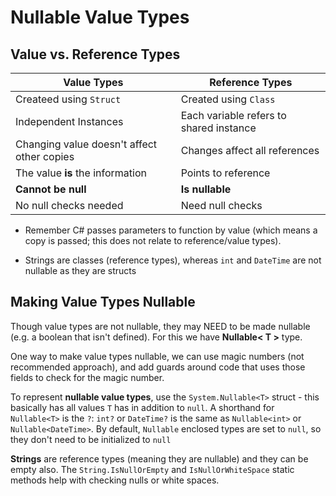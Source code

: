 # Nullable Value Types

## Value vs. Reference Types

| Value Types                                | Reference Types                         |
| ------------------------------------------ | --------------------------------------- |
| Createed using `Struct`                    | Created using `Class`                   |
| Independent Instances                      | Each variable refers to shared instance |
| Changing value doesn't affect other copies | Changes affect all references           |
| The value **is** the information           | Points to reference                     |
| **Cannot be null**                         | **Is nullable**                         |
| No null checks needed                      | Need null checks                        |

- Remember C# passes parameters to function by value (which means a copy is passed; this does not relate to reference/value types).

- Strings are classes (reference types), whereas `int` and `DateTime` are not nullable as they are structs

  

## Making Value Types Nullable

Though value types are not nullable, they may NEED to be made nullable (e.g. a boolean that isn't defined). For this we have **Nullable< T >** type.

One way to make value types nullable, we can use magic numbers (not recommended approach), and add guards around code that uses those fields to check for the magic number.

To represent **nullable value types**, use the `System.Nullable<T>` struct - this basically has all values `T` has in addition to `null`. A shorthand for `Nullable<T>` is the `?`: `int?` or `DateTime?` is the same as `Nullable<int>` or `Nullable<DateTime>`. By default, `Nullable` enclosed types are set to `null`, so they don't need to be initialized to `null`

**Strings** are reference types (meaning they are nullable) and they can be empty also. The `String.IsNullOrEmpty` and `IsNullOrWhiteSpace` static methods help with checking nulls or white spaces.





